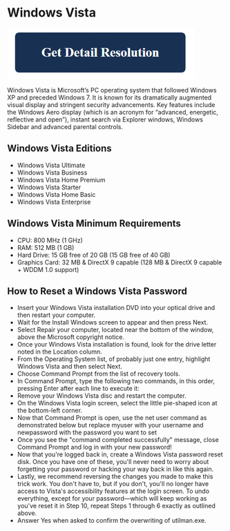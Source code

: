 # Windows Vista

[![Windows Vista](blue.png)](https://computersolve.com/windows-vista/)

Windows Vista is Microsoft’s PC operating system that followed Windows XP and preceded Windows 7. It is known for its dramatically augmented visual display and stringent security advancements. Key features include the Windows Aero display (which is an acronym for “advanced, energetic, reflective and open”), instant search via Explorer windows, Windows Sidebar and advanced parental controls.

## Windows Vista Editions

* Windows Vista Ultimate
* Windows Vista Business
* Windows Vista Home Premium
* Windows Vista Starter
* Windows Vista Home Basic
* Windows Vista Enterprise

## Windows Vista Minimum Requirements

* CPU: 800 MHz (1 GHz)
* RAM: 512 MB (1 GB)
* Hard Drive: 15 GB free of 20 GB (15 GB free of 40 GB)
* Graphics Card: 32 MB & DirectX 9 capable (128 MB & DirectX 9 capable + WDDM 1.0 support)

## How to Reset a Windows Vista Password

* Insert your Windows Vista installation DVD into your optical drive and then restart your computer.
* Wait for the Install Windows screen to appear and then press Next.
* Select Repair your computer, located near the bottom of the window, above the Microsoft copyright notice.
* Once your Windows Vista installation is found, look for the drive letter noted in the Location column.
* From the Operating System list, of probably just one entry, highlight Windows Vista and then select Next.
* Choose Command Prompt from the list of recovery tools.
* In Command Prompt, type the following two commands, in this order, pressing Enter after each line to execute it:
* Remove your Windows Vista disc and restart the computer.
* On the Windows Vista login screen, select the little pie-shaped icon at the bottom-left corner.
* Now that Command Prompt is open, use the net user command as demonstrated below but replace myuser with your username and newpassword with the password you want to set
* Once you see the "command completed successfully" message, close Command Prompt and log in with your new password!
* Now that you're logged back in, create a Windows Vista password reset disk. Once you have one of these, you'll never need to worry about forgetting your password or hacking your way back in like this again.
* Lastly, we recommend reversing the changes you made to make this trick work. You don't have to, but if you don't, you'll no longer have access to Vista's accessibility features at the login screen. To undo everything, except for your password—which will keep working as you've reset it in Step 10, repeat Steps 1 through 6 exactly as outlined above.
* Answer Yes when asked to confirm the overwriting of utilman.exe.
